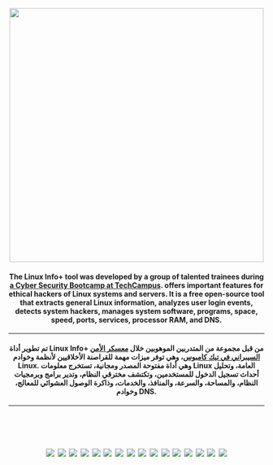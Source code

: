 
<h1 align="center">
  <br>
  <a href="https://github.com/TechCampus/Linux-Info-plus"><img src="https://techcampus.blog/linuxinfoplus.png" width="500"></a>
  <br>
</h1>

<h4 align="center">The Linux Info+ tool was developed by a group of talented trainees during <a href= "https://techcampus.com/bootcamp/cyberonline">a Cyber Security Bootcamp at TechCampus</a>. offers important features for ethical hackers of Linux systems and servers. It is a free open-source tool that extracts general Linux information, analyzes user login events, detects system hackers, manages system software, programs, space, speed, ports, services, processor RAM, and DNS.</h4>
<hr>
<h4 align="center">تم تطوير أداة Linux Info+ من قبل مجموعة من المتدربين الموهوبين خلال <a href="https://techcampus.com/bootcamp/cyberonline">معسكر الأمن السيبراني في تيك كامبوس</a>، وهي توفر ميزات مهمة للقراصنة الأخلاقيين لأنظمة وخوادم Linux. وهي أداة مفتوحة المصدر ومجانية، تستخرج معلومات Linux العامة، وتحليل أحداث تسجيل الدخول للمستخدمين، وتكتشف مخترقي النظام، وتدير برامج وبرمجيات النظام، والمساحة، والسرعة، والمنافذ، والخدمات، وذاكرة الوصول العشوائي للمعالج، وخوادم DNS.</h4>

<hr>
<h1 align="center">
  <br>
  <a href="https://github.com/TechCampus/Linux-Info-plus"><img src="https://techcampus.blog/linuxinfoplus/1.png"></a>
  <a href="https://github.com/TechCampus/Linux-Info-plus"><img src="https://techcampus.blog/linuxinfoplus/2.png"></a>
  <a href="https://github.com/TechCampus/Linux-Info-plus"><img src="https://techcampus.blog/linuxinfoplus/3.png"></a>
  <a href="https://github.com/TechCampus/Linux-Info-plus"><img src="https://techcampus.blog/linuxinfoplus/4.png"></a>
  <a href="https://github.com/TechCampus/Linux-Info-plus"><img src="https://techcampus.blog/linuxinfoplus/5.png"></a>
  <a href="https://github.com/TechCampus/Linux-Info-plus"><img src="https://techcampus.blog/linuxinfoplus/6.png"></a>
  <a href="https://github.com/TechCampus/Linux-Info-plus"><img src="https://techcampus.blog/linuxinfoplus/7.png"></a>
  <a href="https://github.com/TechCampus/Linux-Info-plus"><img src="https://techcampus.blog/linuxinfoplus/8.png"></a>
  <a href="https://github.com/TechCampus/Linux-Info-plus"><img src="https://techcampus.blog/linuxinfoplus/9.png"></a>
  <a href="https://github.com/TechCampus/Linux-Info-plus"><img src="https://techcampus.blog/linuxinfoplus/10.png"></a>
  <a href="https://github.com/TechCampus/Linux-Info-plus"><img src="https://techcampus.blog/linuxinfoplus/11.png"></a>
  <a href="https://github.com/TechCampus/Linux-Info-plus"><img src="https://techcampus.blog/linuxinfoplus/12.png"></a>
  <a href="https://github.com/TechCampus/Linux-Info-plus"><img src="https://techcampus.blog/linuxinfoplus/13.png"></a>
  <a href="https://github.com/TechCampus/Linux-Info-plus"><img src="https://techcampus.blog/linuxinfoplus/14.png"></a>
  <a href="https://github.com/TechCampus/Linux-Info-plus"><img src="https://techcampus.blog/linuxinfoplus/15.png"></a>
  <a href="https://github.com/TechCampus/Linux-Info-plus"><img src="https://techcampus.blog/linuxinfoplus/16.png"></a>
  <br>
</h1>
